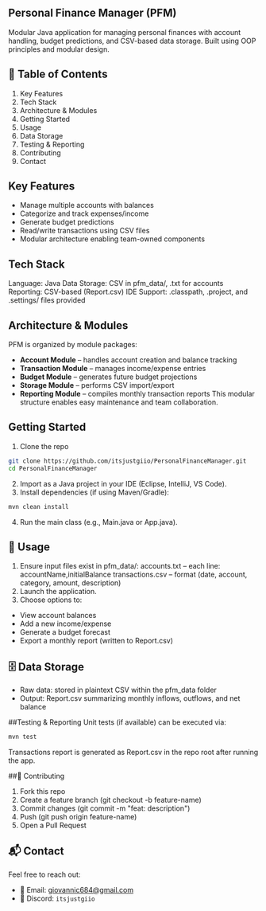 ## Personal Finance Manager (PFM)
Modular Java application for managing personal finances with account handling, budget predictions, and CSV-based data storage. Built using OOP principles and modular design.

## 📄 Table of Contents
1. Key Features
2. Tech Stack
3. Architecture & Modules
4. Getting Started
5. Usage
6. Data Storage
7. Testing & Reporting
8. Contributing
9. Contact

## Key Features
- Manage multiple accounts with balances
- Categorize and track expenses/income
- Generate budget predictions
- Read/write transactions using CSV files
- Modular architecture enabling team-owned components

## Tech Stack
Language: Java
Data Storage: CSV in pfm_data/, .txt for accounts
Reporting: CSV-based (Report.csv)
IDE Support: .classpath, .project, and .settings/ files provided

## Architecture & Modules
PFM is organized by module packages:
- **Account Module** – handles account creation and balance tracking
- **Transaction Module** – manages income/expense entries
- **Budget Module** – generates future budget projections
- **Storage Module** – performs CSV import/export
- **Reporting Module** – compiles monthly transaction reports
This modular structure enables easy maintenance and team collaboration.

## Getting Started
1. Clone the repo
```bash
git clone https://github.com/itsjustgiio/PersonalFinanceManager.git
cd PersonalFinanceManager
```
2. Import as a Java project in your IDE (Eclipse, IntelliJ, VS Code).
3. Install dependencies (if using Maven/Gradle):
```bash
mvn clean install
```
4. Run the main class (e.g., Main.java or App.java).

## 🧭 Usage
1. Ensure input files exist in pfm_data/:
  accounts.txt – each line: accountName,initialBalance
  transactions.csv – format (date, account, category, amount, description)
2. Launch the application.
3. Choose options to:
  - View account balances
  - Add a new income/expense
  - Generate a budget forecast
  - Export a monthly report (written to Report.csv)
## 🗄️ Data Storage
- Raw data: stored in plaintext CSV within the pfm_data folder
- Output: Report.csv summarizing monthly inflows, outflows, and net balance

##Testing & Reporting
Unit tests (if available) can be executed via:

```bash
mvn test
```

Transactions report is generated as Report.csv in the repo root after running the app.

##🤝 Contributing
1. Fork this repo
2. Create a feature branch (git checkout -b feature-name)
3. Commit changes (git commit -m "feat: description")
4. Push (git push origin feature-name)
5. Open a Pull Request

## 📬 Contact
Feel free to reach out:
- 📧 Email: [giovannic684@gmail.com](mailto:giovannic684@gmail.com)  
- 💬 Discord: `itsjustgiio`
